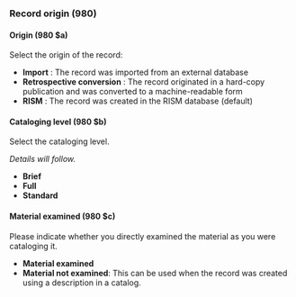 ### Record origin (980)

#### Origin (980 $a)

Select the origin of the record:

- **Import** : The record was imported from an external database
- **Retrospective conversion** : The record originated in a hard-copy publication and was converted to a
  machine-readable form
- **RISM** : The record was created in the RISM database (default)

#### Cataloging level (980 $b)

Select the cataloging level.

_Details will follow._

- **Brief**
- **Full**
- **Standard**

#### Material examined (980 $c)

Please indicate whether you directly examined the material as you were cataloging it.

- **Material examined**
- **Material not examined**: This can be used when the record was created using a description in a catalog.
